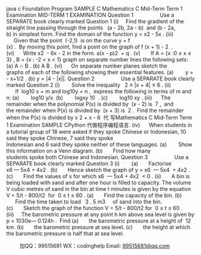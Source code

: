 java c
Foundation Program
SAMPLE C
Mathematics C
Mid-Term Term 1 Examination
MID-TERM 1 EXAMINATION
Question 1                  Use a SEPARATE book clearly marked Question 1
(i)     Find the gradient of the straight line passing through the points   (a - 2b, 2a - b)  and (b - 2a, b) in simplest form.
Find the domain of the function y = x2 - 5x .
(iii)      Given that the point  (-2,1)  is on the curve y = f (x) .  By moving this point, find a point on the graph of f (x + 1) - 2  .
(vi)      Write x2  - 6x - 2 in the form. a(x - p)2  + q .
(v)       If A = {x :0 ≤ x ≤ 3} , B = {x : -2 < x < 1} graph on separate number lines the following sets:
(a) A ∩ B .
(b) A  B .
(vi)      On separate number planes sketch the graphs of each of the following showing their essential features.
(a)        y = - x+1/2 .
(b) y = |4 - |x||.
Question 2                  Use a SEPARATE book clearly marked Question 2
(i)        Solve the inequality   2 ≤ |x + 4| ≤ 6 .
(ii)       If  log10 x = m and log10y = n ,  express the following in terms of m and n:
(a)        log10 y/x.
(b)        logxy 10  .
(c)        log10 xy .
(iii)      The remainder when the polynomial P(x) is divided by  (x - 2) is  7 ,  and the remainder when P(x) is divided by  (x + 3) is  2 .  Find the remainder when the P(x) is divided by x 2 + x - 6  代 写Mathematics C Mid‐Term Term 1 Examination SAMPLE CPython
代做程序编程语言.
(iv)      When students in a tutorial group of 18 were asked if they spoke Chinese or
Indonesian, 10 said they spoke Chinese, 7 said they spoke Indonesian and 6 said they spoke neither of these languages.
(a)        Show this information on a Venn diagram.
(b)       Find how many students spoke both Chinese and Indonesian.
Question 3                  Use a SEPARATE book clearly marked Question 3
(i)        (a)       Factorise x6 — 5x4 + 4x2 .
(b)       Hence sketch the graph of y = x6  — 5x4  + 4x2 .
(c)       Find the values of x for which x6  — 5x4 + 4x2  < 0 .
(ii)       A bin is being loaded with sand and after one hour is filled to capacity.
The volume V cubic metres of sand in the bin at time t minutes is given by the equation V = 5/t - 800/t2  for  0 ≤ t ≤ 60 .
(a)       Find the capacity of the bin.
(b)       Find the time taken to load   3 . 5 m3     of sand into the bin.
(c)       Sketch the graph of the function V = 5/t - 800/t2 for  0 ≤ t ≤ 60 .
(iii)     The barometric pressure at any point h km above sea level is given by p = 1030e— 0.124h .  Find
(a)       the barometric pressure at a height of  12 km.
(b)       the barometric pressure at sea level.
(c)       the height at which the barometric pressure is half that at sea level.





         
加QQ：99515681  WX：codinghelp  Email: 99515681@qq.com
